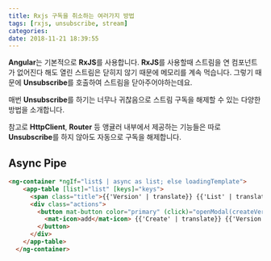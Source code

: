 ```yaml
---
title: Rxjs 구독을 취소하는 여러가지 방법
tags: [rxjs, unsubscribe, stream]
categories:
date: 2018-11-21 18:39:55
---
```


**Angular**는 기본적으로 **RxJS**를 사용합니다.
**RxJS**를 사용할때 스트림을 연 컴포넌트가 없어진다 해도 열린 스트림은 닫히지 않기 때문에 메모리를 계속 먹습니다. 그렇기 때문에 **Unsubscribe**를 호출하여 스트림을 닫아주어야하는데요.

매번 **Unsubscribe**를 하기는 너무나 귀찮음으로 스트림 구독을 해제할 수 있는 다양한 방법을 소개합니다.

참고로 **HttpClient**, **Router** 등 앵귤러 내부에서 제공하는 기능들은 따로 **Unsubscribe**를 하지 않아도 자동으로 구독을 해제합니다.

## Async Pipe

```html
<ng-container *ngIf="list$ | async as list; else loadingTemplate">
    <app-table [list]="list" [keys]="keys">
      <span class="title">{{'Version' | translate}} {{'List' | translate}}</span>
      <div class="actions">
        <button mat-button color="primary" (click)="openModal(createVersionModal)" appPermission permissions="can_edit_this_runnable">
          <mat-icon>add</mat-icon> {{'Create' | translate}} {{'Version' | translate}}
        </button>
      </div>
    </app-table>
  </ng-container>
```


<!--stackedit_data:
eyJoaXN0b3J5IjpbMjAyMzI3NzMxNiwtMTczMzk2MDcwXX0=
-->